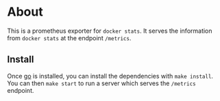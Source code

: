 # About
This is a prometheus exporter for `docker stats`. It serves the information from `docker stats` at the endpoint `/metrics`. 

## Install
Once [go](https://go.dev/doc/install) is installed, you can install the dependencies with `make install`. You can then `make start` to run a server which serves the `/metrics` endpoint.
